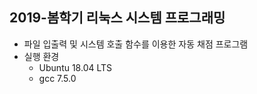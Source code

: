 ## 2019-봄학기 리눅스 시스템 프로그래밍
+ 파일 입출력 및 시스템 호출 함수를 이용한 자동 채점 프로그램
+ 실행 환경
	+ Ubuntu 18.04 LTS
	+ gcc 7.5.0